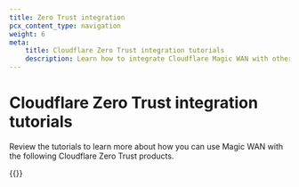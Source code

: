 ```yaml
---
title: Zero Trust integration
pcx_content_type: navigation
weight: 6
meta:
    title: Cloudflare Zero Trust integration tutorials
    description: Learn how to integrate Cloudflare Magic WAN with other Cloudflare Zero Trust products, such as Cloudflare Gateway and Cloudflare WARP.
---
```


# Cloudflare Zero Trust integration tutorials

Review the tutorials to learn more about how you can use Magic WAN with the following Cloudflare Zero Trust products.

{{<directory-listing>}}